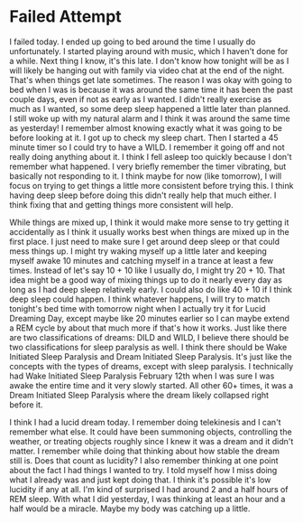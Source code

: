 # Failed Attempt

I failed today. I ended up going to bed around the time I usually do unfortunately. I started playing around with music, which I haven't done for a while. Next thing I know, it's this late. I don't know how tonight will be as I will likely be hanging out with family via video chat at the end of the night. That's when things get late sometimes. The reason I was okay with going to bed when I was is because it was around the same time it has been the past couple days, even if not as early as I wanted. I didn't really exercise as much as I wanted, so some deep sleep happened a little later than planned. I still woke up with my natural alarm and I think it was around the same time as yesterday! I remember almost knowing exactly what it was going to be before looking at it. I got up to check my sleep chart. Then I started a 45 minute timer so I could try to have a WILD. I remember it going off and not really doing anything about it. I think I fell asleep too quickly because I don't remember what happened. I very briefly remember the timer vibrating, but basically not responding to it. I think maybe for now (like tomorrow), I will focus on trying to get things a little more consistent before trying this. I think having deep sleep before doing this didn't really help that much either. I think fixing that and getting things more consistent will help.

While things are mixed up, I think it would make more sense to try getting it accidentally as I think it usually works best when things are mixed up in the first place. I just need to make sure I get around deep sleep or that could mess things up. I might try waking myself up a little later and keeping myself awake 10 minutes and catching myself in a trance at least a few times. Instead of let's say 10 + 10 like I usually do, I might try 20 + 10. That idea might be a good way of mixing things up to do it nearly every day as long as I had deep sleep relatively early. I could also do like 40 + 10 if I think deep sleep could happen. I think whatever happens, I will try to match tonight's bed time with tomorrow night when I actually try it for Lucid Dreaming Day, except maybe like 20 minutes earlier so I can maybe extend a REM cycle by about that much more if that's how it works. Just like there are two classifications of dreams: DILD and WILD, I believe there should be two classifications for sleep paralysis as well. I think there should be Wake Initiated Sleep Paralysis and Dream Initiated Sleep Paralysis. It's just like the concepts with the types of dreams, except with sleep paralysis. I technically had Wake Initiated Sleep Paralysis February 12th when I was sure I was awake the entire time and it very slowly started. All other 60+ times, it was a Dream Initiated Sleep Paralysis where the dream likely collapsed right before it. 

I think I had a lucid dream today. I remember doing telekinesis and I can't remember what else. It could have been summoning objects, controlling the weather, or treating objects roughly since I knew it was a dream and it didn't matter. I remember while doing that thinking about how stable the dream still is. Does that count as lucidity? I also remember thinking at one point about the fact I had things I wanted to try. I told myself how I miss doing what I already was and just kept doing that. I think it's possible it's low lucidity if any at all. I'm kind of surprised I had around 2 and a half hours of REM sleep. With what I did yesterday, I was thinking at least an hour and a half would be a miracle. Maybe my body was catching up a little.
